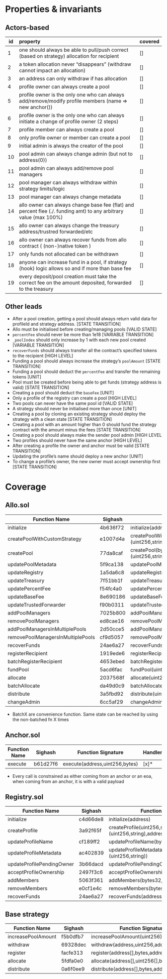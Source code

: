 # Properties & invariants

## Actors-based

| id  | property                                                                                                          | covered |
| --- | :---------------------------------------------------------------------------------------------------------------- | ------- |
| 1   | one should always be able to pull/push correct (based on strategy) allocation for recipient                       | []      |
| 2   | a token allocation never “disappears” (withdraw cannot impact an allocation)                                      | []      |
| 3   | an address can only withdraw if has allocation                                                                    | []      |
| 4   | profile owner can always create a pool                                                                            | []      |
| 5   | profile owner is the only one who can always add/remove/modify profile members (name ⇒ new anchor())              | []      |
| 6   | profile owner is the only one who can always initiate a change of profile owner (2 steps)                         | []      |
| 7   | profile member can always create a pool                                                                           | []      |
| 8   | only profile owner or member can create a pool                                                                    | []      |
| 9   | initial admin is always the creator of the pool                                                                   | []      |
| 10  | pool admin can always change admin (but not to address(0))                                                        | []      |
| 11  | pool admin can always add/remove pool managers                                                                    | []      |
| 12  | pool manager can always withdraw within strategy limits/logic                                                     | []      |
| 13  | pool manager can always change metadata                                                                           | []      |
| 14  | allo owner can always change base fee (flat) and percent flee (./. funding amt) to any arbitrary value (max 100%) | []      |
| 15  | allo owner can always change the treasury address/trustred forwarded/etc                                          | []      |
| 16  | allo owner can always recover funds from allo contract ( (non-)native token )                                     | []      |
| 17  | only funds not allocated can be withdrawn                                                                         | []      |
| 18  | anyone can increase fund in a pool, if strategy (hook) logic allows so and if more than base fee                  | []      |
| 19  | every deposit/pool creation must take the correct fee on the amount deposited, forwarded to the treasury          | []      |


## Other leads

- After a pool creation, getting a pool should always return valid data for profileId and strategy address. [STATE TRANSITION]
- Allo must be initialised before creating/managing pools [VALID STATE]
- `percentFee` should never be more than 1e18 [VARIABLE TRANSITION]
- `_poolIndex` should only increase by 1 with each new pool created [VARIABLE TRANSITION]
- `recoverFunds` should always transfer all the contract’s specified tokens to the recipient [HIGH LEVEL]
- Funding a pool should always increase the strategy’s `poolAmount` [STATE TRANSITION]
- Funding a pool should deduct the `percentFee` and transfer the remaining tokens [UNIT]
- Pool must be created before being able to get funds (strategy address is valid) [STATE TRANSITION]
- Creating a pool should deduct the `baseFee` [UNIT]
- Only a profile of the registry can create a pool [HIGH LEVEL]
- Two pools can never have the same pool id [VALID STATE]
- A strategy should never be initialised more than once [UNIT]
- Creating a pool by cloning an existing strategy should deploy the strategy with a clean state [STATE TRANSITION]
- Creating a pool with an amount higher than 0 should fund the strategy contract with the amount minus the fees [STATE TRANSITION]
- Creating a pool should always make the sender pool admin [HIGH LEVEL
- Two profiles should never have the same anchor [HIGH LEVEL]
- After creating a profile the owner and anchor must be valid [STATE TRANSITION]
- Updating the profile’s name should deploy a new anchor [UNIT]
- To change a profile’s owner, the new owner must accept ownership first [STATE TRANSITION]

# Coverage

## Allo.sol
| Function Name                     | Sighash  | Function Signature                                                                             | Handler |
| --------------------------------- | -------- | ---------------------------------------------------------------------------------------------- | ------- |
| initialize                        | 4b636f72 | initialize(address,address,address,uint256,uint256,address)                                    | NA      |
| createPoolWithCustomStrategy      | e1007d4a | createPoolWithCustomStrategy(bytes32,address,bytes,address,uint256,(uint256,string),address[]) | []      |
| createPool                        | 77da8caf | createPool(bytes32,address,bytes,address,uint256,(uint256,string),address[])                   | [x]      |
| updatePoolMetadata                | 5f9ca138 | updatePoolMetadata(uint256,(uint256,string))                                                   | [x]      |
| updateRegistry                    | 1a5da6c8 | updateRegistry(address)                                                                        | [x]      |
| updateTreasury                    | 7f51bb1f | updateTreasury(address)                                                                        | [x]      |
| updatePercentFee                  | f54fc4a0 | updatePercentFee(uint256)                                                                      | [x]      |
| updateBaseFee                     | 8e690186 | updateBaseFee(uint256)                                                                         | [x]      |
| updateTrustedForwarder            | f90b0311 | updateTrustedForwarder(address)                                                                | [x]      |
| addPoolManagers                   | 7025b800 | addPoolManagers(uint256,address[])                                                             | [x]      |
| removePoolManagers                | ed8cae16 | removePoolManagers(uint256,address[])                                                          | [x]      |
| addPoolManagersInMultiplePools    | 2d50cce5 | addPoolManagersInMultiplePools(uint256[],address[])                                            | *      |
| removePoolManagersInMultiplePools | cf9d5057 | removePoolManagersInMultiplePools(uint256[],address[])                                         | [x]      |
| recoverFunds                      | 24ae6a27 | recoverFunds(address,address)                                                                  | [x]      |
| registerRecipient                 | 1919ede6 | registerRecipient(uint256,address[],bytes)                                                     | [x]      |
| batchRegisterRecipient            | 4653ebed | batchRegisterRecipient(uint256[],address[][],bytes[])                                          | *      |
| fundPool                          | 5acd6fac | fundPool(uint256,uint256)                                                                      | [x]      |
| allocate                          | 2037568f | allocate(uint256,address[],uint256[],bytes)                                                    | [x]      |
| batchAllocate                     | da49d0c9 | batchAllocate(uint256[],address[][],uint256[][],uint256[],bytes[])                             | *      |
| distribute                        | 3a5fbd92 | distribute(uint256,address[],bytes)                                                            | [x]      |
| changeAdmin                       | 6cc5af29 | changeAdmin(uint256,address)                                                                   | [x]      |
* BatchX are convenience function. Same state can be reached by using the non-batched fn X times


## Anchor.sol
| Function Name | Sighash  | Function Signature             | Handler |
| ------------- | -------- | ------------------------------ | ------- |
| execute       | b61d27f6 | execute(address,uint256,bytes) | [x]*    |
* Every call is constrained as either coming from an anchor or an eoa, when coming from an anchor, it is with a valid payload

## Registry.sol
| Function Name             | Sighash  | Function Signature                                               | Handler |
| ------------------------- | -------- | ---------------------------------------------------------------- | ------- |
| initialize                | c4d66de8 | initialize(address)                                              | NA      |
| createProfile             | 3a92f65f | createProfile(uint256,string,(uint256,string),address,address[]) | []      |
| updateProfileName         | cf189ff2 | updateProfileName(bytes32,string)                                | []      |
| updateProfileMetadata     | ac402839 | updateProfileMetadata(bytes32,(uint256,string))                  | []      |
| updateProfilePendingOwner | 3b66dacd | updateProfilePendingOwner(bytes32,address)                       | []      |
| acceptProfileOwnership    | 2497f3c6 | acceptProfileOwnership(bytes32)                                  | []      |
| addMembers                | 5063f361 | addMembers(bytes32,address[])                                    | []      |
| removeMembers             | e0cf1e4c | removeMembers(bytes32,address[])                                 | []      |
| recoverFunds              | 24ae6a27 | recoverFunds(address,address)                                    | []      |

## Base strategy
| Function Name      | Sighash  | Function Signature                          | Handler |
| ------------------ | -------- | ------------------------------------------- | ------- |
| increasePoolAmount | f5b0dfb7 | increasePoolAmount(uint256)                 | []      |
| withdraw           | 69328dec | withdraw(address,uint256,address)           | []      |
| register           | facfe313 | register(address[],bytes,address)           | []      |
| allocate           | 5fdfa0e0 | allocate(address[],uint256[],bytes,address) | []      |
| distribute         | 0a6f0ee9 | distribute(address[],bytes,address)         | []      |
